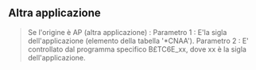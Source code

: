 ## Altra applicazione
>Se l'origine è AP (altra applicazione)  : 
Parametro 1 : 
E'la sigla dell'applicazione (elemento della tabella '*CNAA').
Parametro 2 : 
E' controllato dal programma specifico B£TC6E_xx, dove xx è la sigla
dell'applicazione.

